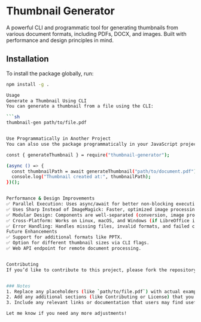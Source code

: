 # Thumbnail Generator

A powerful CLI and programmatic tool for generating thumbnails from various document formats, including PDFs, DOCX, and images. Built with performance and design principles in mind.

## Installation

To install the package globally, run:

```sh
npm install -g .

Usage
Generate a Thumbnail Using CLI
You can generate a thumbnail from a file using the CLI:

```sh
thumbnail-gen path/to/file.pdf


Use Programmatically in Another Project
You can also use the package programmatically in your JavaScript projects:

const { generateThumbnail } = require("thumbnail-generator");

(async () => {
  const thumbnailPath = await generateThumbnail("path/to/document.pdf");
  console.log("Thumbnail created at:", thumbnailPath);
})();


Performance & Design Improvements
✅ Parallel Execution: Uses async/await for better non-blocking execution.
✅ Uses Sharp Instead of ImageMagick: Faster, optimized image processing.
✅ Modular Design: Components are well-separated (conversion, image processing, CLI).
✅ Cross-Platform: Works on Linux, macOS, and Windows (if LibreOffice is installed).
✅ Error Handling: Handles missing files, invalid formats, and failed conversions.
Future Enhancements
✅ Support for additional formats like PPTX.
✅ Option for different thumbnail sizes via CLI flags.
✅ Web API endpoint for remote document processing.


Contributing
If you’d like to contribute to this project, please fork the repository and submit a pull request. We welcome any feedback and contributions!


### Notes
1. Replace any placeholders (like `path/to/file.pdf`) with actual examples or usage scenarios that fit your package.
2. Add any additional sections (like Contributing or License) that you feel are necessary for your project.
3. Include any relevant links or documentation that users may find useful.

Let me know if you need any more adjustments!
